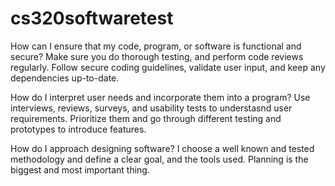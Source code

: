 # cs320softwaretest
How can I ensure that my code, program, or software is functional and secure?
Make sure you do thorough testing, and perform code reviews regularly. Follow secure coding guidelines, validate user input, and keep any dependencies up-to-date. 

How do I interpret user needs and incorporate them into a program?
Use interviews, reviews, surveys, and usability tests to understasnd user requirements. Prioritize them and go through different testing and prototypes to introduce features.

How do I approach designing software?
I choose a well known and tested methodology and define a clear goal, and the tools used. Planning is the biggest and most important thing.
